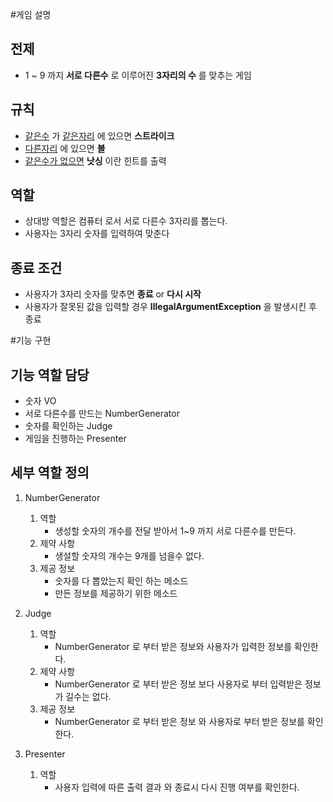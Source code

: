 #게임 설명
## 전제
- 1 ~ 9 까지 __서로 다른수__ 로 이루어진 __3자리의 수__ 를 맞추는 게임

## 규칙
- <u>같은수</u> 가 <u>같은자리</u> 에 있으면 __스트라이크__
- <u>다른자리</u> 에 있으면 __볼__
- <u>같은수가 없으면</u> __낫싱__ 이란 힌트를 출력

## 역할
- 상대방 역할은 컴퓨터 로서 서로 다른수 3자리를 뽑는다.
- 사용자는 3자리 숫자를 입력하여 맞춘다

## 종료 조건
- 사용자가 3자리 숫자를 맞추면 __종료__ or __다시 시작__
- 사용자가 잘못된 값을 입력할 경우 __IllegalArgumentException__ 을 발생시킨 후 종료


#기능 구현 
## 기능 역할 담당
- 숫자 VO 
- 서로 다른수를 만드는 NumberGenerator
- 숫자를 확인하는 Judge
- 게임을 진행하는 Presenter

## 세부 역할 정의
1. NumberGenerator
   1. 역할
      - 생성할 숫자의 개수를 전달 받아서 1~9 까지 서로 다른수를 만든다.
   2. 제약 사항
      - 생설할 숫자의 개수는 9개를 넘을수 없다.
   3. 제공 정보
      - 숫자를 다 뽑았는지 확인 하는 메소드
      - 만든 정보를 제공하기 위한 메소드 

2. Judge
   1. 역할
      - NumberGenerator 로 부터 받은 정보와 사용자가 입력한 정보를 확인한다.
   2. 제약 사항
      - NumberGenerator 로 부터 받은 정보 보다 사용자로 부터 입력받은 정보가 길수는 없다.
   3. 제공 정보
      - NumberGenerator 로 부터 받은 정보 와 사용자로 부터 받은 정보를 확인한다.

3. Presenter
   1. 역할
      - 사용자 입력에 따른 출력 결과 와 종료시 다시 진행 여부를 확인한다.
   
      
